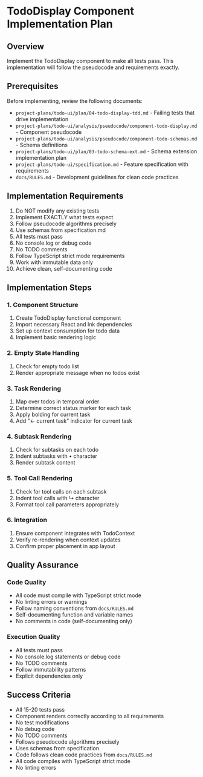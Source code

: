 # TodoDisplay Component Implementation Plan

## Overview

Implement the TodoDisplay component to make all tests pass. This implementation will follow the pseudocode and requirements exactly.

## Prerequisites

Before implementing, review the following documents:
- `project-plans/todo-ui/plan/04-todo-display-tdd.md` - Failing tests that drive implementation
- `project-plans/todo-ui/analysis/pseudocode/component-todo-display.md` - Component pseudocode
- `project-plans/todo-ui/analysis/pseudocode/component-todo-schemas.md` - Schema definitions
- `project-plans/todo-ui/plan/03-todo-schema-ext.md` - Schema extension implementation plan
- `project-plans/todo-ui/specification.md` - Feature specification with requirements
- `docs/RULES.md` - Development guidelines for clean code practices

## Implementation Requirements

1. Do NOT modify any existing tests
2. Implement EXACTLY what tests expect
3. Follow pseudocode algorithms precisely
4. Use schemas from specification.md
5. All tests must pass
6. No console.log or debug code
7. No TODO comments
8. Follow TypeScript strict mode requirements
9. Work with immutable data only
10. Achieve clean, self-documenting code

## Implementation Steps

### 1. Component Structure

1. Create TodoDisplay functional component
2. Import necessary React and Ink dependencies
3. Set up context consumption for todo data
4. Implement basic rendering logic

### 2. Empty State Handling

1. Check for empty todo list
2. Render appropriate message when no todos exist

### 3. Task Rendering

1. Map over todos in temporal order
2. Determine correct status marker for each task
3. Apply bolding for current task
4. Add "← current task" indicator for current task

### 4. Subtask Rendering

1. Check for subtasks on each todo
2. Indent subtasks with • character
3. Render subtask content

### 5. Tool Call Rendering

1. Check for tool calls on each subtask
2. Indent tool calls with ↳ character
3. Format tool call parameters appropriately

### 6. Integration

1. Ensure component integrates with TodoContext
2. Verify re-rendering when context updates
3. Confirm proper placement in app layout

## Quality Assurance

### Code Quality
- All code must compile with TypeScript strict mode
- No linting errors or warnings
- Follow naming conventions from `docs/RULES.md`
- Self-documenting function and variable names
- No comments in code (self-documenting only)

### Execution Quality
- All tests must pass
- No console.log statements or debug code
- No TODO comments
- Follow immutability patterns
- Explicit dependencies only

## Success Criteria

- All 15-20 tests pass
- Component renders correctly according to all requirements
- No test modifications
- No debug code
- No TODO comments
- Follows pseudocode algorithms precisely
- Uses schemas from specification
- Code follows clean code practices from `docs/RULES.md`
- All code compiles with TypeScript strict mode
- No linting errors